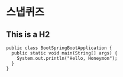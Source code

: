 # 스냅퀴즈 
## This is a H2


```
public class BootSpringBootApplication {
  public static void main(String[] args) {
    System.out.println("Hello, Honeymon");
  }
}
```